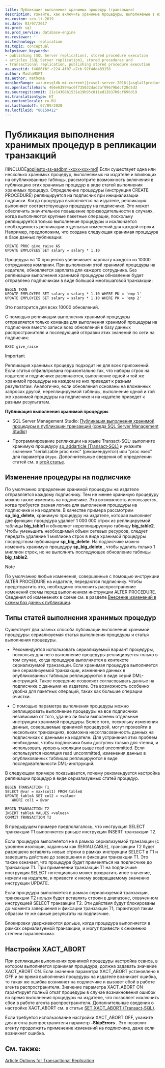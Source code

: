 ```yaml
---
title: Публикация выполнения хранимых процедур (транзакции)
description: Узнайте, как включить хранимые процедуры, выполняемые в издателе и влияющие на опубликованные таблицы, в публикацию транзакций в виде статей выполнения хранимых процедур.
ms.custom: seo-lt-2019
ms.date: 03/07/2017
ms.prod: sql
ms.prod_service: database-engine
ms.reviewer: ''
ms.technology: replication
ms.topic: conceptual
helpviewer_keywords:
- publishing [SQL Server replication], stored procedure execution
- articles [SQL Server replication], stored procedures and
- transactional replication, publishing stored procedure execution
ms.assetid: f4686f6f-c224-4f07-a7cb-92f4dd483158
author: MashaMSFT
ms.author: mathoma
monikerRange: =azuresqldb-mi-current||>=sql-server-2016||=sqlallproducts-allversions
ms.openlocfilehash: 466e63894ac6f735032dad2af99679bdcf28d5d3
ms.sourcegitcommit: 21c14308b1531e19b95c811ed11b37b9cf696d19
ms.translationtype: HT
ms.contentlocale: ru-RU
ms.lasthandoff: 07/09/2020
ms.locfileid: "86159412"
---
```

# <a name="publishing-stored-procedure-execution-in-transactional-replication"></a>Публикация выполнения хранимых процедур в репликации транзакций
[!INCLUDE[appliesto-ss-asdbmi-xxxx-xxx-md](../../../includes/applies-to-version/sql-asdbmi.md)]
  Если существует одна или несколько хранимых процедур, выполняемых на издателе и влияющих на опубликованные таблицы, рассмотрите возможность включения в публикацию этих хранимых процедур в виде статей выполнения хранимых процедур. Определение процедуры (инструкция CREATE PROCEDURE) реплицируется на подписчик при инициализации подписки. Когда процедура выполняется на издателе, репликация выполняет соответствующую процедуру на подписчике. Это может обеспечить значительное повышение производительности в случаях, когда выполняются крупные пакетные операции, поскольку реплицируется только выполнение процедуры и исключается необходимость репликации отдельных изменений для каждой строки. Например, предположим, что создана следующая хранимая процедура в базе данных публикации:  
  
```  
CREATE PROC give_raise AS  
UPDATE EMPLOYEES SET salary = salary * 1.10  
```  
  
 Процедура на 10 процентов увеличивает зарплату каждого из 10000 сотрудников компании. При выполнении этой хранимой процедуры на издателе, обновляется зарплата для каждого сотрудника. Без репликации выполнения хранимой процедуры обновление будет отправлено подписчикам в виде большой многошаговой транзакции:  
  
```  
BEGIN TRAN  
UPDATE EMPLOYEES SET salary = salary * 1.10 WHERE PK = 'emp 1'  
UPDATE EMPLOYEES SET salary = salary * 1.10 WHERE PK = 'emp 2'  
```  
  
 Это повторится для всех 10000 обновлений.  
  
 С помощью репликации выполнения хранимой процедуры отправляется только команда для выполнения хранимой процедуры на подписчике вместо записи всех обновлений в базу данных распространителя и последующей отправки этих значений по сети на подписчик:  
  
```  
EXEC give_raise  
```  
  
> [!IMPORTANT]  
>  Репликация хранимых процедур подходит не для всех приложений. Если статья отфильтрована горизонтально так, что наборы строк на издателе и подписчике различаются, выполнение одной и той же хранимой процедуры на каждом из них приведет к разным результатам. Аналогично, если обновления основаны на вложенных запросах другой, нереплицируемой таблицы, выполнение одной и той же хранимой процедуры на подписчике и на издателе приведет к разным результатам.  
  
 **Публикация выполнения хранимой процедуры**  
  
-   SQL Server Management Studio: [Публикация выполнения хранимой процедуры в публикации транзакций (среда SQL Server Management Studio)](../../../relational-databases/replication/publish/publish-execution-of-stored-procedure-in-transactional-publication.md)  
  
-   Программирование репликации на языке Transact-SQL: выполните хранимую процедуру [sp_addarticle (Transact-SQL)](../../../relational-databases/system-stored-procedures/sp-addarticle-transact-sql.md) и укажите значение "serializable proc exec" (рекомендуется) или "proc exec" для параметра `@type`. Дополнительные сведения об определении статей см. в [этой статье](../../../relational-databases/replication/publish/define-an-article.md).  
  
## <a name="modifying-the-procedure-at-the-subscriber"></a>Изменение процедуры на подписчике  
 По умолчанию определение хранимой процедуры на издателе отправляется каждому подписчику. Тем не менее хранимую процедуру можно также изменить на подписчике. Эта возможность используется, когда требуется разная логика для выполнения процедуры на подписчике и на издателе. В качестве примера рассмотрим **sp_big_delete**, хранимую процедуру на издателе, которая выполняет две функции: процедура удаляет 1 000 000 строк из реплицируемой таблицы **big_table1** и обновляет нереплицируемую таблицу **big_table2**. Чтобы уменьшить необходимый объем сетевых ресурсов, следует передать удаление 1 миллиона строк в виде хранимой процедуры посредством публикации **sp_big_delete**. На подписчике можно изменить хранимую процедуру **sp_big_delete** , чтобы удалить только 1 миллион строк, но не выполнять последующее обновление таблицы **big_table2**.  
  
> [!NOTE]  
>  По умолчанию любые изменения, совершенные с помощью инструкции ALTER PROCEDURE на издателе, передаются подписчику. Чтобы предотвратить это, необходимо отключить распространение изменений схемы перед выполнением инструкции ALTER PROCEDURE. Сведения об изменениях в схеме см. в разделе [Внесение изменений в схемы баз данных публикации](../../../relational-databases/replication/publish/make-schema-changes-on-publication-databases.md).  
  
## <a name="types-of-stored-procedure-execution-articles"></a>Типы статей выполнения хранимых процедур  
 Существует два разных способа публикации выполнения хранимой процедуры: сериализуемая статья выполнения процедуры и статья выполнения процедуры.  
  
-   Рекомендуется использовать сериализуемый вариант процедуры, поскольку для него выполнение процедуры реплицируется только в том случае, когда процедура выполняется в контексте сериализуемой транзакции. Если хранимая процедура выполняется вне сериализуемой транзакции, изменения данных в опубликованных таблицах реплицируются в виде серий DML-инструкций. Такое поведение позволяет согласовывать данные на подписчике с данными на издателе. Эта возможность особенно удобна для пакетных операций, таких как большие операции очистки.  
  
-   С помощью параметра выполнения процедуры можно реплицировать выполнение процедуры на все подписчики независимо от того, удачно ли были выполнены отдельные инструкции хранимой процедуры. Более того, поскольку изменения данных, совершаемые хранимой процедурой, могут произойти в нескольких транзакциях, возможна несогласованность данных на подписчиках с данными на издателе. Для устранения этих проблем необходимо, чтобы подписчики были доступны только для чтения, и использовать уровень изоляции выше read uncommitted. Если используется изоляция read uncommitted, изменения данных в опубликованных таблицах реплицируются в виде последовательности DML-инструкций.  
  
 В следующем примере показывается, почему рекомендуется настройка репликации процедур в виде сериализуемых статей процедур.  
  
```  
BEGIN TRANSACTION T1  
SELECT @var = max(col1) FROM tableA  
UPDATE tableA SET col2 = <value>   
   WHERE col1 = @var   
  
BEGIN TRANSACTION T2  
INSERT tableA VALUES <values>  
COMMIT TRANSACTION T2  
```  
  
 В предыдущем примере предполагалось, что инструкция SELECT транзакции Т1 выполняется раньше инструкции INSERT транзакции Т2.  
  
 Если процедура выполняется не в рамках сериализуемой транзакции (с уровнем изоляции, заданным как SERIALIZABLE), транзакции Т2 будет разрешено вставлять новые строки в рамках инструкции SELECT в Т1 и завершить действие до завершения и фиксации транзакции Т1. Это также означает, что процедура будет применяться на подписчике до транзакции Т1. При применении транзакции Т1 на подписчике инструкция SELECT потенциально может возвратить иное значение, нежели на издателе, и привести к иному возвращаемому значению инструкции UPDATE.  
  
 Если процедура выполняется в рамках сериализуемой транзакции, транзакции Т2 нельзя будет вставлять строки в диапазоне, охваченном инструкцией SELECT транзакции Т2. Эти действия будут блокированы до момента завершения и фиксации транзакции Т1, гарантируя таким образом те же самые результаты на подписчике.  
  
 Блокировки удерживаются дольше, когда процедура выполняется в рамках сериализуемой транзакции, и могут привести к снижению степени параллелизма.  
  
## <a name="the-xact_abort-setting"></a>Настройки XACT_ABORT  
 При репликации выполнения хранимой процедуры настройка сеанса, в котором выполняется хранимая процедура, должна задавать значение XACT_ABORT ON. Если значение параметра XACT_ABORT установлено в OFF и во время выполнения процедуры на издателе возникает ошибка, то такая же ошибка возникнет на подписчике и вызовет сбой в работе агента распространителя. Значение параметра XACT_ABORT ON гарантирует полный откат процедуры в случае возникновения ошибок во время выполнения процедуры на издателе, что позволяет исключить сбои в работе агента распространителя. Дополнительные сведения о настройке XACT_ABORT см. в статье [SET XACT_ABORT &#40;Transact-SQL&#41;](../../../t-sql/statements/set-xact-abort-transact-sql.md).  
  
 Если требуется использование настройки XACT_ABORT OFF, укажите для агента распространителя параметр **-SkipErrors** . Это позволит агенту продолжить применение изменений на подписчике, даже если возникнет ошибка.  
  
## <a name="see-also"></a>См. также:  
 [Article Options for Transactional Replication](../../../relational-databases/replication/transactional/article-options-for-transactional-replication.md)  
  
  
